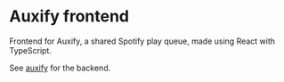 # Auxify frontend 

Frontend for Auxify, a shared Spotify play queue, made using React with TypeScript. 

See [auxify](https://github.com/reidswan/auxfiy) for the backend.
